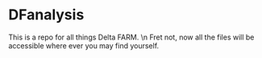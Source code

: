 # DFanalysis
This is a repo for all things Delta FARM. \n
Fret not, now all the files will be accessible where ever you may find yourself.
